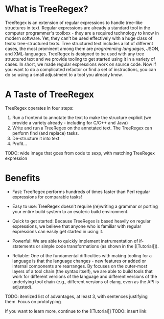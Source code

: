 # What is TreeRegex?

TreeRegex is an extension of regular expressions to handle tree-like structures in text.  Regular expressions are already a standard tool in the computer programmer's toolbox - they are a required technology to know in modern software.  Yet, they can't be used effectively with a huge class of texts: tree-structured texts.  Tree structured text includes a lot of different cases, the most prominent among them are *programming languages*, JSON, and XML-languages.  TreeRegex is designed to be used with any tree structured text and we provide tooling to get started using it in a variety of cases.  In short, we made regular expressions work on source code.  Now if you want to do a complicated refactor or find a set of instructions, you can do so using a small adjustment to a tool you already know.

# A Taste of TreeRegex

TreeRegex operates in four steps:

1. Run a frontend to annotate the text to make the structure explicit (we provide a variety already - including for C/C++ and Java)
2. Write and run a TreeRegex on the annotated text.  The TreeRegex can perform find (and replace) tasks.
3. De-structure it into text
4. Profit...

TODO: wide image that goes from code to sexp, with matching TreeRegex expression

# Benefits

* Fast: TreeRegex performs hundreds of times faster than Perl regular expressions for comparable tasks!

* Easy to use: TreeRegex doesn't require (re)writing a grammar or porting your entire build system to an esoteric build environment.

* Quick to get started: Because TreeRegex is based heavily on regular expressions, we believe that anyone who is familiar with regular expressions can easily get started in using it.

* Powerful: We are able to quickly implement instrumentation of if-statements or simple code transformations (as shown in the [[Tutorial]]).

* Reliable: One of the fundamental difficulties with making tooling for a language is that the language changes - new features or added or internal components are rearranges.  By focuses on the outer-most layers of a tool chain (the syntax itself), we are able to build tools that work for different versions of the language and different versions of the underlying tool chain (e.g., different versions of clang, even as the API is adjusted).

TODO: itemized list of advantages, at least 3, with sentences justifying them.  Focus on prototyping


If you want to learn more, continue to the [[Tutorial]]
TODO: insert link
